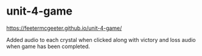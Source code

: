 # unit-4-game
https://feetermcgeeter.github.io/unit-4-game/

Added audio to each crystal when clicked along with victory and loss audio when game has been completed.
